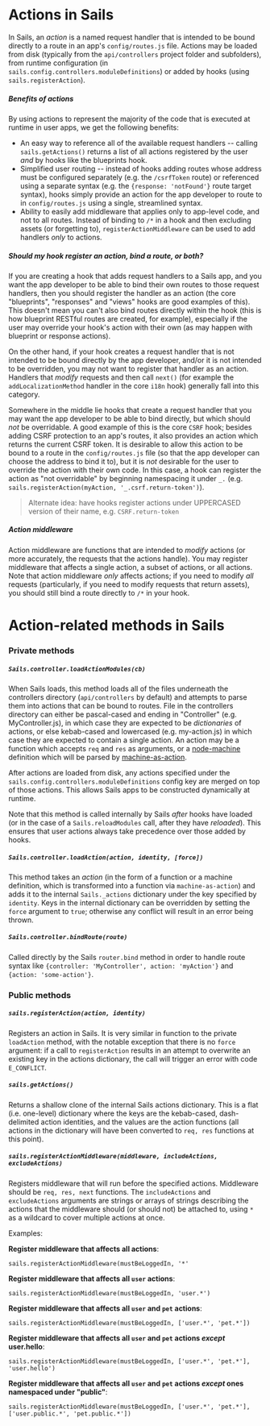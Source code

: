 # Actions in Sails

In Sails, an _action_ is a named request handler that is intended to be bound directly to a route in an app's `config/routes.js` file.  Actions may be loaded from disk (typically from the `api/controllers` project folder and subfolders), from runtime configuration (in `sails.config.controllers.moduleDefinitions`) or added by hooks (using `sails.registerAction`).

##### Benefits of actions

By using actions to represent the majority of the code that is executed at runtime in user apps, we get the following benefits:

* An easy way to reference all of the available request handlers -- calling `sails.getActions()` returns a list of all actions registered by the user _and_ by hooks like the blueprints hook.
* Simplified user routing -- instead of hooks adding routes whose address must be configured separately (e.g. the `/csrfToken` route) or referenced using a separate syntax (e.g. the `{response: 'notFound'}` route target syntax), hooks simply provide an action for the app developer to route to in `config/routes.js` using a single, streamlined syntax.
* Ability to easily add middleware that applies only to app-level code, and not to all routes.  Instead of binding to `/*` in a hook and then excluding assets (or forgetting to), `registerActionMiddleware` can be used to add handlers _only_ to actions.

##### Should my hook register an action, bind a route, or both?

If you are creating a hook that adds request handlers to a Sails app, and you want the app developer to be able to bind their own routes to those request handlers, then you should register the handler as an action (the core "blueprints", "responses" and "views" hooks are good examples of this).  This doesn't mean you can't also bind routes directly within the hook (this is how blueprint RESTful routes are created, for example), especially if the user may override your hook's action with their own (as may happen with blueprint or response actions).

On the other hand, if your hook creates a request handler that is not intended to be bound directly by the app developer, and/or it is not intended to be overridden, you may not want to register that handler as an action.  Handlers that _modify_ requests and then call `next()` (for example the `addLocalizationMethod` handler in the core `i18n` hook) generally fall into this category.

Somewhere in the middle lie hooks that create a request handler that you may want the app developer to be able to bind directly, but which should _not_ be overridable.  A good example of this is the core `CSRF` hook; besides adding CSRF protection to an app's routes, it also provides an action which returns the current CSRF token.  It is desirable to allow this action to be bound to a route in the `config/routes.js` file (so that the app developer can choose the address to bind it to), but it is _not_ desirable for the user to override the action with their own code.  In this case, a hook can register the action as "not overridable" by beginning namespacing it under `_.` (e.g. `sails.registerAction(myAction, '_.csrf.return-token')`).

> Alternate idea: have hooks register actions under UPPERCASED version of their name, e.g. `CSRF.return-token`

##### Action middleware

Action middleware are functions that are intended to _modify_ actions (or more accurately, the requests that the actions handle).  You may register middleware that affects a single action, a subset of actions, or all actions.  Note that action middleware _only_ affects actions; if you need to modify _all_ requests (particularly, if you need to modify requests that return assets), you should still bind a route directly to `/*` in your hook.

# Action-related methods in Sails

### Private methods

##### `Sails.controller.loadActionModules(cb)`

When Sails loads, this method loads all of the files underneath the controllers directory (`api/controllers` by default) and attempts to parse them into actions that can be bound to routes.  File in the controllers directory can either be pascal-cased and ending in "Controller" (e.g. MyController.js), in which case they are expected to be _dictionaries_ of actions, or else kebab-cased and lowercased (e.g. my-action.js) in which case they are expected to contain a single action.  An action may be a function which accepts `req` and `res` as arguments, or a [node-machine](http://node-machine.org) definition which will be parsed by [machine-as-action](https://github.com/treelinehq/machine-as-action).

After actions are loaded from disk, any actions specified under the `sails.config.controllers.moduleDefinitions` config key are merged on top of those actions.  This allows Sails apps to be constructed dynamically at runtime.

Note that this method is called internally by Sails _after_ hooks have loaded (or in the case of a `Sails.reloadModules` call, after they have _reloaded_).  This ensures that user actions always take precedence over those added by hooks.

##### `Sails.controller.loadAction(action, identity, [force])`

This method takes an _action_ (in the form of a function or a machine definition, which is transformed into a function via `machine-as-action`) and adds it to the internal `Sails._actions` dictionary under the key specified by `identity`.  Keys in the internal dictionary can be overridden by setting the `force` argument to `true`; otherwise any conflict will result in an error being thrown.

##### `Sails.controller.bindRoute(route)`

Called directly by the Sails `router.bind` method in order to handle route syntax like `{controller: 'MyController', action: 'myAction'}` and `{action: 'some-action'}`.

### Public methods

##### `sails.registerAction(action, identity)`

Registers an action in Sails.  It is very similar in function to the private `loadAction` method, with the notable exception that there is no `force` argument: if a call to `registerAction` results in an attempt to overwrite an existing key in the actions dictionary, the call will trigger an error with code `E_CONFLICT`.

##### `sails.getActions()`

Returns a shallow clone of the internal Sails actions dictionary.  This is a flat (i.e. one-level) dictionary where the keys are the kebab-cased, dash-delimited action identities, and the values are the action functions (all actions in the dictionary will have been converted to `req, res` functions at this point).

##### `sails.registerActionMiddleware(middleware, includeActions, excludeActions)`

Registers middleware that will run before the specified actions.  Middleware should be `req, res, next` functions.  The `includeActions` and `excludeActions` arguments are strings or arrays of strings describing the actions that the middleware should (or should not) be attached to, using `*` as a wildcard to cover multiple actions at once.

Examples:

**Register middleware that affects all actions**:
```
sails.registerActionMiddleware(mustBeLoggedIn, '*'
````

**Register middleware that affects all `user` actions**:
```
sails.registerActionMiddleware(mustBeLoggedIn, 'user.*')
````

**Register middleware that affects all `user` and `pet` actions**:
```
sails.registerActionMiddleware(mustBeLoggedIn, ['user.*', 'pet.*'])
````

**Register middleware that affects all `user` and `pet` actions _except_ user.hello**:
```
sails.registerActionMiddleware(mustBeLoggedIn, ['user.*', 'pet.*'], 'user.hello')
````

**Register middleware that affects all `user` and `pet` actions _except_ ones namespaced under "public"**:
```
sails.registerActionMiddleware(mustBeLoggedIn, ['user.*', 'pet.*'], ['user.public.*', 'pet.public.*'])
````



